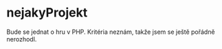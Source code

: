 # nejakyProjekt

Bude se jednat o hru v PHP. Kritéria neznám, takže jsem se ještě pořádně nerozhodl.

